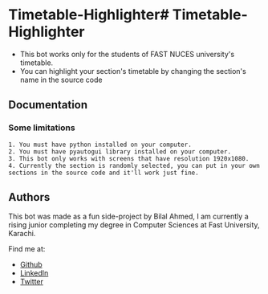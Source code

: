 # Timetable-Highlighter# Timetable-Highlighter 
- This bot works only for the students of FAST NUCES university's timetable. 
- You can highlight your section's timetable by changing the section's name in the source code
## Documentation
### Some limitations 
    1. You must have python installed on your computer. 
    2. You must have pyautogui library installed on your computer. 
    3. This bot only works with screens that have resolution 1920x1080. 
    4. Currently the section is randomly selected, you can put in your own sections in the source code and it'll work just fine.
## Authors

This bot was made as a fun side-project by Bilal Ahmed, I am currently a rising junior completing
my degree in Computer Sciences at Fast University, Karachi. 

Find me at: 
- [Github](https://github.com/BilalAhmed-358) 
- [LinkedIn](https://www.linkedin.com/in/ahmedkhanbilal/)
- [Twitter](https://twitter.com/BilalAhmed_358) 
